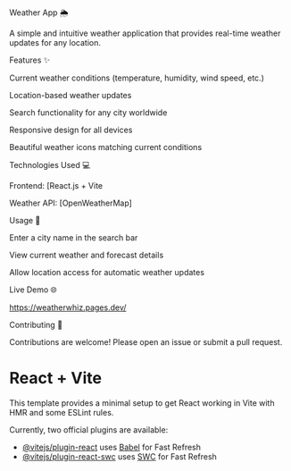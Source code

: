 Weather App 🌦️

A simple and intuitive weather application that provides real-time weather updates for any location.

Features ✨

Current weather conditions (temperature, humidity, wind speed, etc.)


Location-based weather updates

Search functionality for any city worldwide

Responsive design for all devices

Beautiful weather icons matching current conditions

Technologies Used 💻

Frontend: [React.js + Vite

Weather API: [OpenWeatherMap]


Usage 📱

Enter a city name in the search bar

View current weather and forecast details

Allow location access for automatic weather updates

Live Demo 🌐

https://weatherwhiz.pages.dev/

Contributing 🤝

Contributions are welcome! Please open an issue or submit a pull request.

# React + Vite

This template provides a minimal setup to get React working in Vite with HMR and some ESLint rules.

Currently, two official plugins are available:

- [@vitejs/plugin-react](https://github.com/vitejs/vite-plugin-react/blob/main/packages/plugin-react/README.md) uses [Babel](https://babeljs.io/) for Fast Refresh
- [@vitejs/plugin-react-swc](https://github.com/vitejs/vite-plugin-react-swc) uses [SWC](https://swc.rs/) for Fast Refresh
